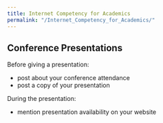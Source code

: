 ```yaml
---
title: Internet Competency for Academics
permalink: "/Internet_Competency_for_Academics/"
---
```


Conference Presentations
------------------------

Before giving a presentation:

-   post about your conference attendance
-   post a copy of your presentation

During the presentation:

-   mention presentation availability on your website
